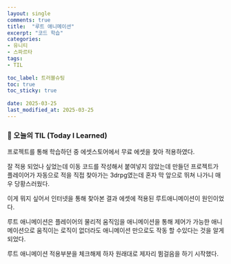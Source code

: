 ```yaml
---
layout: single
comments: true
title:  "루트 애니메이션"
excerpt: "코드 학습"
categories: 
- 유니티
- 스파르타
tags:
- TIL
 
toc_label: 트러블슈팅
toc: true
toc_sticky: true
 
date: 2025-03-25
last_modified_at: 2025-03-25
---
```


### 📆 오늘의 TIL (Today I Learned)

프로젝트를 통해 학습하던 중 에셋스토어에서 무료 에셋을 찾아 적용하였다.

잘 적용 되었나 싶었는데 이동 코드를 작성해서 붙여넣지 않았는데 만들던 프로젝트가 플레이어가 자동으로 적을 직접 찾아가는 3drpg였는데 혼자 막 앞으로 뛰쳐 나가니 매우 당황스러웠다.



이게 뭐지 싶어서 인터넷을 통해 찾아본 결과 에셋에 적용된 루트애니메이션이 원인이었다.

루트 애니메이션은 플레이어의 물리적 움직임을 애니메이션을 통해 제어가 가능한 애니메이션으로 움직이는 로직이 없더라도 애니메이션 만으로도 작동 할 수있다는 것을 알게 되었다.



루트 애니메이션 적용부분을 체크해제 하자 원래대로 제자리 뜀걸음을 하기 시작했다.

